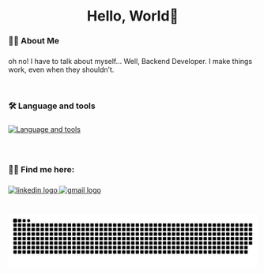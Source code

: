 <h1 align="center">Hello, World👋</h1>

###

<h3 align="left">👩‍💻  About Me</h3>

###

<p align="left">oh no! I have to talk about myself... Well, Backend Developer. I make things work, even when they shouldn’t.</p>

<br clear="both" />

###

<h3 align="left">🛠 Language and tools</h3>

###

[![Language and tools](https://skillicons.dev/icons?i=go,php,python,java,angular,react,mysql,postgresql,redis,mongodb,aws,docker,figma&theme=dark)](https://www.antonioeprado.dev/)

###

<br clear="both">

<h3 align="left">✍🏻 Find me here:</h3>

###

<div align="left">
  <a href="https://www.linkedin.com/in/antonioeprado/" target="_blank">
    <img src="https://img.shields.io/static/v1?message=LinkedIn&logo=linkedin&label=&color=0077B5&logoColor=white&labelColor=&style=for-the-badge" height="40" alt="linkedin logo"  />
  </a>
  <a href="mailto:antonio@antonioeprado.dev" target="_blank">
    <img src="https://img.shields.io/static/v1?message=Mail&logo=gmail&label=&color=D14836&logoColor=white&labelColor=&style=for-the-badge" height="40" alt="gmail logo"  />
  </a>
</div>

###

<br clear="both">

<img src="https://raw.githubusercontent.com/aantonioprado/aantonioprado/main/assets/snake.svg" alt="Snake animation" />

###
